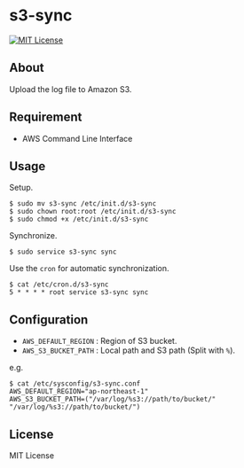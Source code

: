 # s3-sync

[![MIT License](http://img.shields.io/badge/license-MIT-blue.svg?style=flat)](LICENSE)

## About

Upload the log file to Amazon S3.

## Requirement

 * AWS Command Line Interface

## Usage

Setup.

```
$ sudo mv s3-sync /etc/init.d/s3-sync
$ sudo chown root:root /etc/init.d/s3-sync
$ sudo chmod +x /etc/init.d/s3-sync
```

Synchronize.

```
$ sudo service s3-sync sync
```

Use the `cron` for automatic synchronization.

```
$ cat /etc/cron.d/s3-sync
5 * * * * root service s3-sync sync
```

## Configuration

 * `AWS_DEFAULT_REGION` : Region of S3 bucket.
 * `AWS_S3_BUCKET_PATH` : Local path and S3 path (Split with `%`).

e.g.

```
$ cat /etc/sysconfig/s3-sync.conf
AWS_DEFAULT_REGION="ap-northeast-1"
AWS_S3_BUCKET_PATH=("/var/log/%s3://path/to/bucket/" "/var/log/%s3://path/to/bucket/")
```

## License

MIT License

